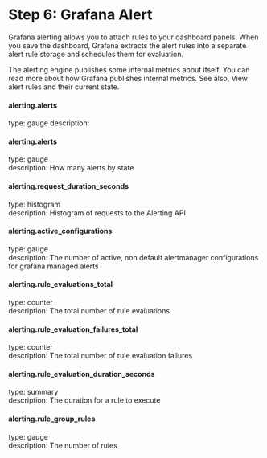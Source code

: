 # Step 6: Grafana Alert
Grafana alerting allows you to attach rules to your dashboard panels. When you save the dashboard, Grafana extracts the alert rules into a separate alert rule storage and schedules them for evaluation.

The alerting engine publishes some internal metrics about itself. You can read more about how Grafana publishes internal metrics. See also, View alert rules and their current state.

#### alerting.alerts
type:  gauge
description: 

#### alerting.alerts
type: gauge<br>
description: How many alerts by state

#### alerting.request_duration_seconds
type: histogram <br>
description: Histogram of requests to the Alerting API

#### alerting.active_configurations
type: gauge<br>
description: The number of active, non default alertmanager configurations for grafana managed alerts

#### alerting.rule_evaluations_total
type: counter<br>
description: The total number of rule evaluations

#### alerting.rule_evaluation_failures_total
type: counter<br>
description: The total number of rule evaluation failures

#### alerting.rule_evaluation_duration_seconds
type: summary<br>
description: The duration for a rule to execute

#### alerting.rule_group_rules
type: gauge<br>
description: The number of rules


